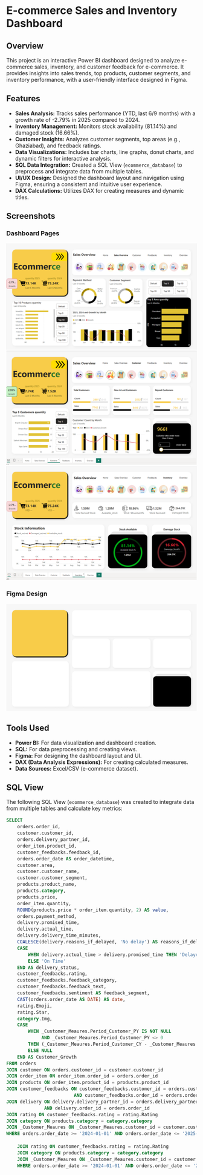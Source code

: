 # E-commerce Sales and Inventory Dashboard

## Overview
This project is an interactive Power BI dashboard designed to analyze e-commerce sales, inventory, and customer feedback for e-commerce. It provides insights into sales trends, top products, customer segments, and inventory performance, with a user-friendly interface designed in Figma.

## Features
- **Sales Analysis:** Tracks sales performance (YTD, last 6/9 months) with a growth rate of -2.79% in 2025 compared to 2024.
- **Inventory Management:** Monitors stock availability (81.14%) and damaged stock (16.66%).
- **Customer Insights:** Analyzes customer segments, top areas (e.g., Ghaziabad), and feedback ratings.
- **Data Visualizations:** Includes bar charts, line graphs, donut charts, and dynamic filters for interactive analysis.
- **SQL Data Integration:** Created a SQL View (`ecommerce_database`) to preprocess and integrate data from multiple tables.
- **UI/UX Design:** Designed the dashboard layout and navigation using Figma, ensuring a consistent and intuitive user experience.
- **DAX Calculations:** Utilizes DAX for creating measures and dynamic titles.

## Screenshots
### Dashboard Pages
![Sales Overview](https://github.com/Mahdy-Wagdy/Ecommerce-PowerBI-Dashboard/blob/main/Sales%20Overview.png)
![Customers](https://github.com/Mahdy-Wagdy/Ecommerce-PowerBI-Dashboard/blob/main/Customer.png)
![Inventory Analysis](https://github.com/Mahdy-Wagdy/Ecommerce-PowerBI-Dashboard/blob/main/Inventory.png)

### Figma Design
![Figma Layout](https://github.com/Mahdy-Wagdy/Ecommerce-PowerBI-Dashboard/blob/main/Customer%20Design.png)

## Tools Used
- **Power BI:** For data visualization and dashboard creation.
- **SQL:** For data preprocessing and creating views.
- **Figma:** For designing the dashboard layout and UI.
- **DAX (Data Analysis Expressions):** For creating calculated measures.
- **Data Sources:** Excel/CSV (e-commerce dataset).

## SQL View
The following SQL View (`ecommerce_database`) was created to integrate data from multiple tables and calculate key metrics:

```sql
SELECT 
    orders.order_id,
    customer.customer_id,
    orders.delivery_partner_id,
    order_item.product_id,
    customer_feedbacks.feedback_id,
    orders.order_date AS order_datetime,
    customer.area,
    customer.customer_name,
    customer.customer_segment,
    products.product_name,
    products.category,
    products.price,
    order_item.quantity,
    ROUND(products.price * order_item.quantity, 2) AS value,
    orders.payment_method,
    delivery.promised_time,
    delivery.actual_time,
    delivery.delivery_time_minutes,
    COALESCE(delivery.reasons_if_delayed, 'No delay') AS reasons_if_delayed,
    CASE 
        WHEN delivery.actual_time > delivery.promised_time THEN 'Delayed'
        ELSE 'On Time'
    END AS delivery_status,
    customer_feedbacks.rating,
    customer_feedbacks.feedback_category,
    customer_feedbacks.feedback_text,
    customer_feedbacks.sentiment AS feedback_segment,
    CAST(orders.order_date AS DATE) AS date,
    rating.Emoji,
    rating.Star,
    category.Img,
    CASE 
        WHEN _Customer_Meaures.Period_Customer_PY IS NOT NULL 
             AND _Customer_Meaures.Period_Customer_PY <> 0 
        THEN (_Customer_Meaures.Period_Customer_CY - _Customer_Meaures.Period_Customer_PY) / _Customer_Meaures.Period_Customer_PY
        ELSE NULL
    END AS Customer_Growth
FROM orders
JOIN customer ON orders.customer_id = customer.customer_id
JOIN order_item ON order_item.order_id = orders.order_id
JOIN products ON order_item.product_id = products.product_id
JOIN customer_feedbacks ON customer_feedbacks.customer_id = orders.customer_id 
                         AND customer_feedbacks.order_id = orders.order_id
JOIN delivery ON delivery.delivery_partner_id = orders.delivery_partner_id 
              AND delivery.order_id = orders.order_id
JOIN rating ON customer_feedbacks.rating = rating.Rating
JOIN category ON products.category = category.category
JOIN _Customer_Meaures ON _Customer_Meaures.customer_id = customer.customer_id
WHERE orders.order_date >= '2024-01-01' AND orders.order_date <= '2025-03-01'

    JOIN rating ON customer_feedbacks.rating = rating.Rating
    JOIN category ON products.category = category.category
    JOIN _Customer_Meaures ON _Customer_Meaures.customer_id = customer.customer_id
    WHERE orders.order_date >= '2024-01-01' AND orders.order_date <= '2025-12-31';
